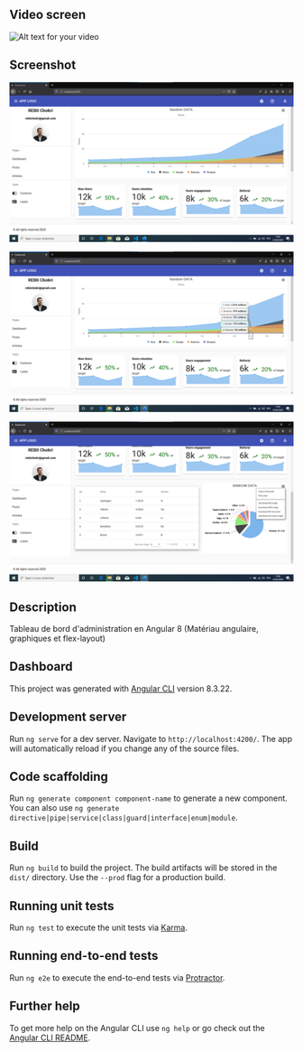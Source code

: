 ## Video screen

![Alt text for your video](https://www.youtube.com/watch?v=CzaQWI0Bp_I&feature=youtu.be)

## Screenshot

![img](https://github.com/Chokri31/dashboard-angular-material/blob/master/dashboard1.png) 

![img](https://github.com/Chokri31/dashboard-angular-material/blob/master/dashboard2.png) 

![img](https://github.com/Chokri31/dashboard-angular-material/blob/master/dashboard3.png) 

## Description

Tableau de bord d'administration en Angular 8 (Matériau angulaire, graphiques et flex-layout)

## Dashboard

This project was generated with [Angular CLI](https://github.com/angular/angular-cli) version 8.3.22.

## Development server

Run `ng serve` for a dev server. Navigate to `http://localhost:4200/`. The app will automatically reload if you change any of the source files.

## Code scaffolding

Run `ng generate component component-name` to generate a new component. You can also use `ng generate directive|pipe|service|class|guard|interface|enum|module`.

## Build

Run `ng build` to build the project. The build artifacts will be stored in the `dist/` directory. Use the `--prod` flag for a production build.

## Running unit tests

Run `ng test` to execute the unit tests via [Karma](https://karma-runner.github.io).

## Running end-to-end tests

Run `ng e2e` to execute the end-to-end tests via [Protractor](http://www.protractortest.org/).

## Further help

To get more help on the Angular CLI use `ng help` or go check out the [Angular CLI README](https://github.com/angular/angular-cli/blob/master/README.md).
